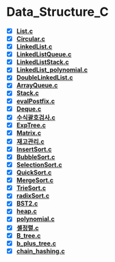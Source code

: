 # Data_Structure_C

- [x]  **[List.c](https://github.com/choijw1004/Data_Structure_C/blob/main/files/List.c)**
- [x]  **[Circular.c](https://github.com/choijw1004/Data_Structure_C/blob/main/files/Circular.c)**
- [x]  **[LinkedList.c](https://github.com/choijw1004/Data_Structure_C/blob/main/files/LinkedList.c)**
- [x]  **[LinkedListQueue.c](https://github.com/choijw1004/Data_Structure_C/blob/main/files/LinkedListQueue.c)**
- [x]  **[LinkedListStack.c](https://github.com/choijw1004/Data_Structure_C/blob/main/files/LinkedListStack.c)**
- [x]  **[LinkedList_polynomial.c](https://github.com/choijw1004/Data_Structure_C/blob/main/files/LinkedList_polynomial.c)**
- [x]  **[DoubleLinkedList.c](https://github.com/choijw1004/Data_Structure_C/blob/main/files/DoubleLinkedList.c)**
- [x]  **[ArrayQueue.c](https://github.com/choijw1004/Data_Structure_C/blob/main/files/ArrayQueue.c)**
- [x]  **[Stack.c](https://github.com/choijw1004/Data_Structure_C/blob/main/files/Stack.c)**
- [x]  **[evalPostfix.c](https://github.com/choijw1004/Data_Structure_C/blob/main/files/evalPostfix.c)**
- [x]  **[Deque.c](https://github.com/choijw1004/Data_Structure_C/blob/main/files/Deque.c)**
- [x]  **[수식괄호검사.c](https://github.com/choijw1004/Data_Structure_C/blob/main/files/%EC%88%98%EC%8B%9D%EA%B4%84%ED%98%B8%EA%B2%80%EC%82%AC.c)**
- [x]  **[ExpTree.c](https://github.com/choijw1004/Data_Structure_C/blob/main/files/ExpTree.c)**
- [x]  **[Matrix.c](https://github.com/choijw1004/Data_Structure_C/blob/main/files/Matrix.c)**
- [x]  **[재고관리.c](https://github.com/choijw1004/Data_Structure_C/blob/main/files/%EC%9E%AC%EA%B3%A0%EA%B4%80%EB%A6%AC.c)**
- [x]  **[InsertSort.c](https://github.com/choijw1004/Data_Structure_C/blob/main/files/InsertSort.c)**
- [x]  **[BubbleSort.c](https://github.com/choijw1004/Data_Structure_C/blob/main/files/BubbleSort.c)**
- [x]  **[SelectionSort.c](https://github.com/choijw1004/Data_Structure_C/blob/main/files/SelectionSort.c)**
- [x]  **[QuickSort.c](https://github.com/choijw1004/Data_Structure_C/blob/main/files/QuickSort.c)**
- [x]  **[MergeSort.c](https://github.com/choijw1004/Data_Structure_C/blob/main/files/MergeSort.c)**
- [x]  **[TrieSort.c](https://github.com/choijw1004/Data_Structure_C/blob/main/files/TrieSort.c)**
- [x]  **[radixSort.c](https://github.com/choijw1004/Data_Structure_C/blob/main/files/radixSort.c)**
- [x]  **[BST2.c](https://github.com/choijw1004/Data_Structure_C/blob/main/files/BST2.c)**
- [x]  **[heap.c](https://github.com/choijw1004/Data_Structure_C/blob/main/files/heap.c)**
- [x]  **[polynomial.c](https://github.com/choijw1004/Data_Structure_C/blob/main/files/polynomial.c)**
- [x]  **[셸정렬.c](https://github.com/choijw1004/Data_Structure_C/blob/main/files/%EC%85%B8%EC%A0%95%EB%A0%AC.c)**
- [x]  **[B_tree.c](https://github.com/choijw1004/Data_Structure_C/blob/main/files/B_tree.c)**
- [x]  **[b_plus_tree.c](https://github.com/choijw1004/Data_Structure_C/blob/main/files/b_plus_tree.c)**
- [x]  **[chain_hashing.c](https://github.com/choijw1004/Data_Structure_C/blob/main/files/chain_hashing.c)**